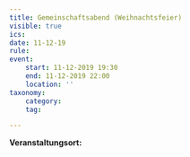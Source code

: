 ```yaml
---
title: Gemeinschaftsabend (Weihnachtsfeier)
visible: true
ics: 
date: 11-12-19
rule: 
event:
	start: 11-12-2019 19:30
	end: 11-12-2019 22:00
	location: ''
taxonomy:
	category: 
	tag: 

---
```




**Veranstaltungsort:** 

